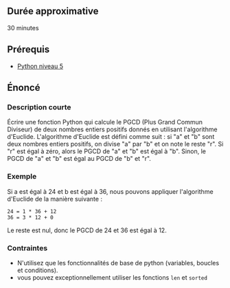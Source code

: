 ## Durée approximative

30 minutes

## Prérequis

- <a href="https://microlead.fr/echelles/python" title="Prérequis en Python" target="_blank">Python niveau 5</a>

## Énoncé

### Description courte

Écrire une fonction Python qui calcule le PGCD (Plus Grand Commun Diviseur) de deux nombres entiers positifs donnés en utilisant l'algorithme d'Euclide. L'algorithme d'Euclide est défini comme suit : si "a" et "b" sont deux nombres entiers positifs, on divise "a" par "b" et on note le reste "r". Si "r" est égal à zéro, alors le PGCD de "a" et "b" est égal à "b". Sinon, le PGCD de "a" et "b" est égal au PGCD de "b" et "r".

### Exemple

Si a est égal à 24 et b est égal à 36, nous pouvons appliquer l'algorithme d'Euclide de la manière suivante :

```
24 = 1 * 36 + 12
36 = 3 * 12 + 0
```

Le reste est nul, donc le PGCD de 24 et 36 est égal à 12.

### Contraintes

- N'utilisez que les fonctionnalités de base de python (variables, boucles et conditions).
- vous pouvez exceptionnellement utiliser les fonctions ```len``` et ```sorted```